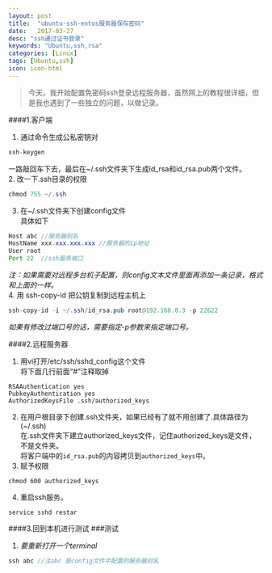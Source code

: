 ```yaml
---
layout: post
title:  "ubuntu-ssh-entos服务器保存密码"
date:   2017-03-27
desc: "ssh通过证书登录"
keywords: "Ubuntu,ssh,rsa"
categories: [Linux]
tags: [Ubuntu,ssh]
icon: icon-html
---
```


>今天，我开始配置免密码ssh登录远程服务器，虽然网上的教程很详细，但是我也遇到了一些独立的问题，以做记录。  

####1.客户端    
1.  通过命令生成公私密钥对  
```java
ssh-keygen     
``` 
一路敲回车下去，最后在~/.ssh文件夹下生成id_rsa和id_rsa.pub两个文件。  
2. 改一下.ssh目录的权限  
```java
chmod 755 ~/.ssh
```
3. 在~/.ssh文件夹下创建config文件  
具体如下  
```java
Host abc //服务器别名 
HostName xxx.xxx.xxx.xxx //服务器的ip地址 
User root   
Port 22  //ssh服务端口   
```
_注：如果需要对远程多台机子配置，则config文本文件里面再添加一条记录，格式
和上面的一样。_  
4. 用 ssh-copy-id 把公钥复制到远程主机上  
```java
ssh-copy-id -i ~/.ssh/id_rsa.pub root@192.168.0.3 -p 22622
```
_如果有修改过端口号的话，需要指定-p参数来指定端口号。_  

####2.远程服务器
1. 用vi打开/etc/ssh/sshd_config这个文件   
将下面几行前面“#”注释取掉   
```termianl  
RSAAuthentication yes 
PubkeyAuthentication yes 
AuthorizedKeysFile .ssh/authorized_keys 
```
2. 在用户根目录下创建.ssh文件夹，如果已经有了就不用创建了.具体路径为(~/.ssh)   
在.ssh文件夹下建立authorized_keys文件，记住authorized_keys是文件，不是文件夹。  
将客户端中的`id_rsa.pub`的内容拷贝到`authorized_keys`中。  
3. 赋予权限  
```termianl  
chmod 600 authorized_keys
```
4. 重启ssh服务。  
```termianl  
service sshd restar
```

####3.回到本机进行测试
###测试
1. _要重新打开一个terminal_  
```java  
ssh abc //注abc 是config文件中配置的服务器别名
```




















